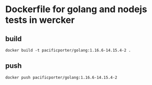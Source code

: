 # Dockerfile for golang and nodejs tests in wercker

## build

```
docker build -t pacificporter/golang:1.16.6-14.15.4-2 .
```

## push

```
docker push pacificporter/golang:1.16.6-14.15.4-2
```
